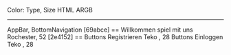 

Color:                               Type,   Size         HTML         ARGB
 ____________________________________________________________________________

  AppBar, BottomNavigation                             [69abce] == 
  Willkommen spiel mit uns         Rochester, 52       [2e4152] == 
  Buttons  Registrieren             Teko    , 28
  Buttons  Einloggen                 Teko   , 28         

